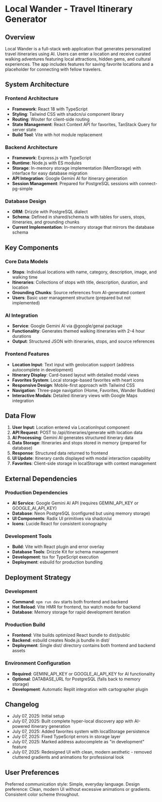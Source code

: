 # Local Wander - Travel Itinerary Generator

## Overview

Local Wander is a full-stack web application that generates personalized travel itineraries using AI. Users can enter a location and receive curated walking adventures featuring local attractions, hidden gems, and cultural experiences. The app includes features for saving favorite locations and a placeholder for connecting with fellow travelers.

## System Architecture

### Frontend Architecture
- **Framework**: React 18 with TypeScript
- **Styling**: Tailwind CSS with shadcn/ui component library
- **Routing**: Wouter for client-side routing
- **State Management**: React Context API for favorites, TanStack Query for server state
- **Build Tool**: Vite with hot module replacement

### Backend Architecture
- **Framework**: Express.js with TypeScript
- **Runtime**: Node.js with ES modules
- **Storage**: In-memory storage implementation (MemStorage) with interface for easy database migration
- **API Integration**: Google Gemini AI for itinerary generation
- **Session Management**: Prepared for PostgreSQL sessions with connect-pg-simple

### Database Design
- **ORM**: Drizzle with PostgreSQL dialect
- **Schema**: Defined in shared/schema.ts with tables for users, stops, itineraries, and grounding chunks
- **Current Implementation**: In-memory storage that mirrors the database schema

## Key Components

### Core Data Models
- **Stops**: Individual locations with name, category, description, image, and walking time
- **Itineraries**: Collections of stops with title, description, duration, and location
- **Grounding Chunks**: Source references from AI-generated content
- **Users**: Basic user management structure (prepared but not implemented)

### AI Integration
- **Service**: Google Gemini AI via @google/genai package
- **Functionality**: Generates themed walking itineraries with 2-4 hour durations
- **Output**: Structured JSON with itineraries, stops, and source references

### Frontend Features
- **Location Input**: Text input with geolocation support (address autocomplete in development)
- **Itinerary Display**: Card-based layout with detailed modal views
- **Favorites System**: Local storage-based favorites with heart icons
- **Responsive Design**: Mobile-first approach with Tailwind CSS
- **Navigation**: Three-page navigation (Home, Favorites, Wander Buddies)
- **Interactive Modals**: Detailed itinerary views with Google Maps integration

## Data Flow

1. **User Input**: Location entered via LocationInput component
2. **API Request**: POST to /api/itineraries/generate with location data
3. **AI Processing**: Gemini AI generates structured itinerary data
4. **Data Storage**: Itineraries and stops stored in memory (prepared for database)
5. **Response**: Structured data returned to frontend
6. **UI Update**: Itinerary cards displayed with modal interaction capability
7. **Favorites**: Client-side storage in localStorage with context management

## External Dependencies

### Production Dependencies
- **AI Service**: Google Gemini AI API (requires GEMINI_API_KEY or GOOGLE_AI_API_KEY)
- **Database**: Neon PostgreSQL (configured but using memory storage)
- **UI Components**: Radix UI primitives via shadcn/ui
- **Icons**: Lucide React for consistent iconography

### Development Tools
- **Build**: Vite with React plugin and error overlay
- **Database Tools**: Drizzle Kit for schema management
- **Development**: tsx for TypeScript execution
- **Deployment**: esbuild for production bundling

## Deployment Strategy

### Development
- **Command**: `npm run dev` starts both frontend and backend
- **Hot Reload**: Vite HMR for frontend, tsx watch mode for backend
- **Database**: Memory storage for rapid development iteration

### Production Build
- **Frontend**: Vite builds optimized React bundle to dist/public
- **Backend**: esbuild creates Node.js bundle in dist/
- **Deployment**: Single dist/ directory contains both frontend and backend assets

### Environment Configuration
- **Required**: GEMINI_API_KEY or GOOGLE_AI_API_KEY for AI functionality
- **Optional**: DATABASE_URL for PostgreSQL (falls back to memory storage)
- **Development**: Automatic Replit integration with cartographer plugin

## Changelog
- July 07, 2025: Initial setup
- July 07, 2025: Built complete hyper-local discovery app with AI-powered itinerary generation
- July 07, 2025: Added favorites system with localStorage persistence
- July 07, 2025: Fixed TypeScript errors in storage layer
- July 07, 2025: Marked address autocomplete as "in development" feature
- July 07, 2025: Redesigned UI with clean, modern aesthetic - removed cluttered gradients and animations for professional look

## User Preferences

Preferred communication style: Simple, everyday language.
Design preference: Clean, modern UI without excessive animations or gradients. Consistent color scheme throughout.